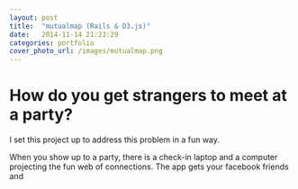 ```yaml
---
layout: post
title:  "mutualmap (Rails & D3.js)"
date:   2014-11-14 21:23:29
categories: portfolio
cover_photo_url: /images/mutualmap.png
---
```


# How do you get strangers to meet at a party?

I set this project up to address this problem in a fun way. 

When you show up to a party, there is a check-in laptop and a computer projecting the fun web of connections. The app gets your facebook friends and 